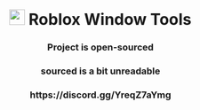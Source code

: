 <h1 align="center"><img src="https://github.com/pizzaboxer/bloxstrap/raw/main/Images/Bloxstrap.png" width="28"/> Roblox Window Tools</h1>

<h3 align="center">Project is open-sourced</h3>

<h3 align="center">sourced is a bit unreadable</h3>

<h3 align="center">https://discord.gg/YreqZ7aYmg</h3>
